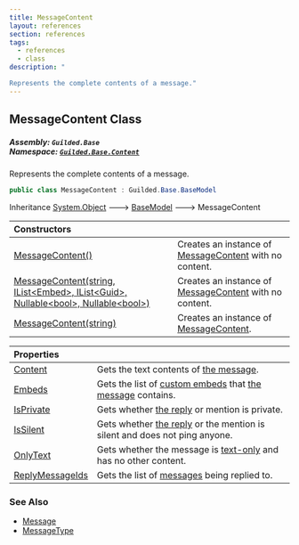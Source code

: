 ```yaml
---
title: MessageContent
layout: references
section: references
tags:
  - references
  - class
description: "

Represents the complete contents of a message."
---
```


## MessageContent Class
##### **Assembly:** `Guilded.Base`<br/>**Namespace:** [`Guilded.Base.Content`](Guilded.Base.Content 'Guilded.Base.Content')

Represents the complete contents of a message.

```csharp
public class MessageContent : Guilded.Base.BaseModel
```

Inheritance [System.Object](https://docs.microsoft.com/en-us/dotnet/api/System.Object 'System.Object') &#129106; [BaseModel](BaseModel 'Guilded.Base.BaseModel') &#129106; MessageContent

| Constructors | |
| :--- | :--- |
| [MessageContent()](MessageContent.MessageContent() 'Guilded.Base.Content.MessageContent.MessageContent()') | Creates an instance of [MessageContent](MessageContent 'Guilded.Base.Content.MessageContent') with no content. |
| [MessageContent(string, IList&lt;Embed&gt;, IList&lt;Guid&gt;, Nullable&lt;bool&gt;, Nullable&lt;bool&gt;)](MessageContent.MessageContent(string,IList_Embed_,IList_Guid_,Nullable_bool_,Nullable_bool_) 'Guilded.Base.Content.MessageContent.MessageContent(string, System.Collections.Generic.IList<Guilded.Base.Embeds.Embed>, System.Collections.Generic.IList<Guid>, System.Nullable<bool>, System.Nullable<bool>)') | Creates an instance of [MessageContent](MessageContent 'Guilded.Base.Content.MessageContent') with no content. |
| [MessageContent(string)](MessageContent.MessageContent(string) 'Guilded.Base.Content.MessageContent.MessageContent(string)') | Creates an instance of [MessageContent](MessageContent 'Guilded.Base.Content.MessageContent'). |

| Properties | |
| :--- | :--- |
| [Content](MessageContent.Content 'Guilded.Base.Content.MessageContent.Content') | Gets the text contents of [the message](Message 'Guilded.Base.Content.Message'). |
| [Embeds](MessageContent.Embeds 'Guilded.Base.Content.MessageContent.Embeds') | Gets the list of [custom embeds](Embed 'Guilded.Base.Embeds.Embed') that [the message](Message 'Guilded.Base.Content.Message') contains. |
| [IsPrivate](MessageContent.IsPrivate 'Guilded.Base.Content.MessageContent.IsPrivate') | Gets whether [the reply](Message.IsReply 'Guilded.Base.Content.Message.IsReply') or mention is private. |
| [IsSilent](MessageContent.IsSilent 'Guilded.Base.Content.MessageContent.IsSilent') | Gets whether [the reply](Message.IsReply 'Guilded.Base.Content.Message.IsReply') or the mention is silent and does not ping anyone. |
| [OnlyText](MessageContent.OnlyText 'Guilded.Base.Content.MessageContent.OnlyText') | Gets whether the message is [text-only](MessageContent.Content 'Guilded.Base.Content.MessageContent.Content') and has no other content. |
| [ReplyMessageIds](MessageContent.ReplyMessageIds 'Guilded.Base.Content.MessageContent.ReplyMessageIds') | Gets the list of [messages](Message 'Guilded.Base.Content.Message') being replied to. |

### See Also
- [Message](Message 'Guilded.Base.Content.Message')
- [MessageType](MessageType 'Guilded.Base.Content.MessageType')